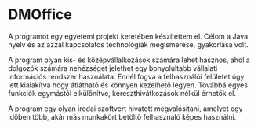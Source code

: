 # DMOffice

A programot egy egyetemi projekt keretében készítettem el. Célom a Java nyelv és az azzal kapcsolatos technológiák megismerése, gyakorlása volt.

A program olyan kis- és középvállalkozások számára lehet hasznos, ahol a dolgozók számára nehézséget jelethet egy bonyolultabb vállalati információs rendszer használata. Ennél fogva a felhasználói felületet úgy lett kialakítva hogy átlátható és könnyen kezelhető legyen. Továbbá egyes funkciók egymástól elkülőnítve, kereszthivátkozások nélkül érhetők el.

A program egy olyan irodai szoftvert hivatott megvalósítani, amelyet egy időben több, akár más munkakört betöltő felhasználó képes használni.
